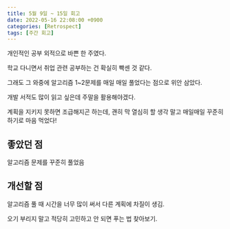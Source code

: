 ```yaml
---
title: 5월 9일 ~ 15일 회고
date: 2022-05-16 22:08:00 +0900
categories: [Retrospect]
tags: [주간 회고]
---
```


개인적인 공부 외적으로 바쁜 한 주였다.

학교 다니면서 취업 관련 공부하는 건 확실히 빡센 것 같다.

그래도 그 와중에 알고리즘 1~2문제를 매일 매일 풀었다는 점으로 위안 삼았다.

개발 서적도 많이 읽고 싶은데 주말을 활용해야겠다.

계획을 지키지 못하면 조급해지곤 하는데, 괜히 막 열심히 할 생각 말고 매일매일 꾸준히 하기로 마음 먹었다!

## 좋았던 점

알고리즘 문제를 꾸준히 풀었음

## 개선할 점

알고리즘 풀 때 시간을 너무 많이 써서 다른 계획에 차질이 생김.

오기 부리지 말고 적당히 고민하고 안 되면 푸는 법 찾아보기.
